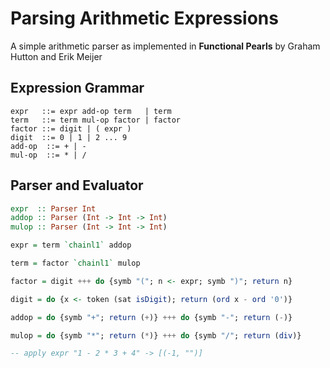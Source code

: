 # Parsing Arithmetic Expressions

A simple arithmetic parser as implemented in **Functional Pearls**
by Graham Hutton and Erik Meijer

## Expression Grammar

```text
expr   ::= expr add-op term   | term
term   ::= term mul-op factor | factor
factor ::= digit | ( expr )
digit  ::= 0 | 1 | 2 ... 9
add-op  ::= + | -
mul-op  ::= * | /
```

## Parser and Evaluator

```haskell
expr  :: Parser Int
addop :: Parser (Int -> Int -> Int)
mulop :: Parser (Int -> Int -> Int)

expr = term `chainl1` addop

term = factor `chainl1` mulop

factor = digit +++ do {symb "("; n <- expr; symb ")"; return n}

digit = do {x <- token (sat isDigit); return (ord x - ord '0')}

addop = do {symb "+"; return (+)} +++ do {symb "-"; return (-)}

mulop = do {symb "*"; return (*)} +++ do {symb "/"; return (div)}

-- apply expr "1 - 2 * 3 + 4" -> [(-1, "")]
```
